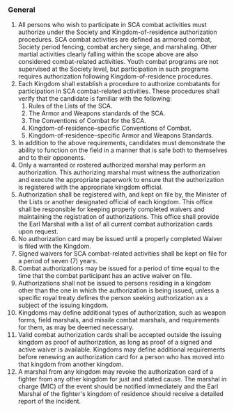 ### General
1. All persons who wish to participate in SCA combat activities must authorize under the Society and Kingdom-of-residence authorization procedures. SCA combat activities are defined as armored combat, Society period fencing, combat archery siege, and marshaling. Other martial activities clearly falling within the scope above are also considered combat-related activities. Youth combat programs are not supervised at the Society level, but participation in such programs requires authorization following Kingdom-of-residence procedures.
2. Each Kingdom shall establish a procedure to authorize combatants for participation in SCA combat-related activities. These procedures shall verify that the candidate is familiar with the following:
    1.  Rules of the Lists of the SCA.
    2.  The Armor and Weapons standards of the SCA.
    3.  The Conventions of Combat for the SCA.
    4.  Kingdom-of-residence–specific Conventions of Combat.
    4.  Kingdom-of-residence–specific Armor and Weapons Standards.
3.  In addition to the above requirements, candidates must demonstrate the ability to function on the field in a manner that is safe both to themselves and to their opponents.
4.  Only a warranted or rostered authorized marshal may perform an authorization. This authorizing marshal must witness the authorization and execute the appropriate paperwork to ensure that the authorization is registered with the appropriate kingdom official.
5.  Authorization shall be registered with, and kept on file by, the Minister of the Lists or another designated official of each kingdom. This office shall be responsible for keeping properly completed waivers and maintaining the registration of authorizations. This office shall provide the Earl Marshal with a list of all current combat authorization cards upon request. 
6.  No authorization card may be issued until a properly completed Waiver is filed with the Kingdom.
7.  Signed waivers for SCA combat-related activities shall be kept on file for a period of seven (7) years.
8.  Combat authorizations may be issued for a period of time equal to the time that the combat participant has an active waiver on file.
9.  Authorizations shall not be issued to persons residing in a kingdom other than the one in which the authorization is being issued, unless a specific royal treaty defines the person seeking authorization as a subject of the issuing kingdom.
10. Kingdoms may define additional types of authorization, such as weapon forms, field marshals, and missile combat marshals, and requirements for them, as may be deemed necessary.
11. Valid combat authorization cards shall be accepted outside the issuing kingdom as proof of authorization, as long as proof of a signed and active waiver is available. Kingdoms may define additional requirements before renewing an authorization card for a person who has moved into that kingdom from another kingdom.
12. A marshal from any kingdom may revoke the authorization card of a fighter from any other kingdom for just and stated cause. The marshal in charge (MIC) of the event should be notified immediately and the Earl Marshal of the fighter's kingdom of residence should receive a detailed report of the incident.


